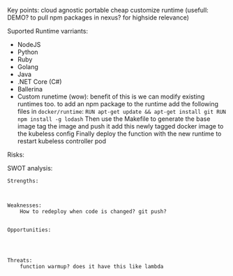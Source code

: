Key points:
    cloud agnostic
    portable
    cheap
    customize runtime (usefull: DEMO? to pull npm packages in nexus? for highside relevance)

Suported Runtime varriants:
- NodeJS
- Python
- Ruby
- Golang
- Java
- .NET Core (C#)
- Ballerina
- Custom runetime (wow): benefit of this is we can modify existing runtimes too.
        to add an npm package to the runtime add the following files in `docker/runtime`:
            ```
            RUN apt-get update && apt-get install git
            RUN npm install -g lodash
            ```
        Then use the Makefile to generate the base image
        tag the image and push it
        add this newly tagged docker image to the kubeless config
        Finally deploy the function with the new runtime to restart kubeless controller pod

Risks: 

SWOT analysis:

    Strengths:



    Weaknesses:
        How to redeploy when code is changed? git push?


    Opportunities:




    Threats:
        function warmup? does it have this like lambda



